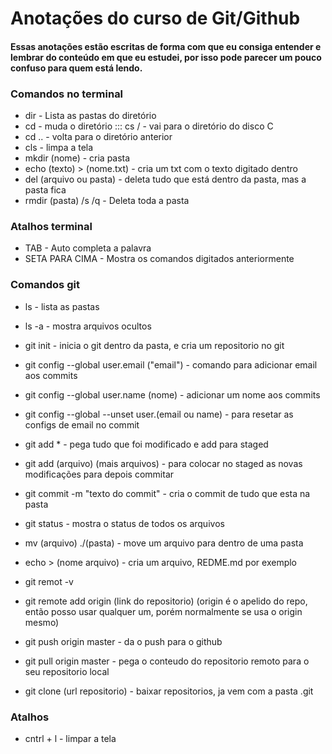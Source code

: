 # Anotações do curso de Git/Github

#### Essas anotações estão escritas de forma com que eu consiga entender e lembrar do conteúdo em que eu estudei, por isso pode parecer um pouco confuso para quem está lendo.



### Comandos no terminal
- dir - Lista as pastas do diretório 
- cd - muda o diretório ::: cs / - vai para o diretório do disco C 
- cd .. - volta para o diretório anterior 
- cls - limpa a tela 
- mkdir (nome) - cria pasta 
- echo (texto) > (nome.txt) - cria um txt com o texto digitado dentro 
- del (arquivo ou pasta) - deleta tudo que está dentro da pasta, mas a pasta fica 
- rmdir (pasta) /s /q - Deleta toda a pasta

### Atalhos terminal
- TAB - Auto completa a palavra 
- SETA PARA CIMA - Mostra os comandos digitados anteriormente



### Comandos git
- ls - lista as pastas
- ls -a - mostra arquivos ocultos
- git init - inicia o git dentro da pasta, e cria um repositorio no git 
- git config --global user.email ("email") - comando para adicionar email aos commits
- git config --global user.name (nome) - adicionar um nome aos commits
- git config --global --unset user.(email ou name) - para resetar as configs de email no commit
- git add * - pega tudo que foi modificado e add para staged
- git add (arquivo) (mais arquivos) - para colocar no staged as novas modificações para depois commitar
- git commit -m "texto do commit" - cria o commit de tudo que esta na pasta
- git status - mostra o status de todos os arquivos
- mv (arquivo) ./(pasta) - move um arquivo para dentro de uma pasta
- echo > (nome arquivo) - cria um arquivo, REDME.md por exemplo



- git remot -v 
- git remote add origin (link do repositorio) 
  (origin é o apelido do repo, então posso usar qualquer um, porém normalmente se usa o origin mesmo)
- git push origin master - da o push para o github
- git pull origin master - pega o conteudo do repositorio remoto para o seu repositorio local
- git clone (url repositorio) - baixar repositorios, ja vem com a pasta .git

### Atalhos 
- cntrl + l - limpar a tela